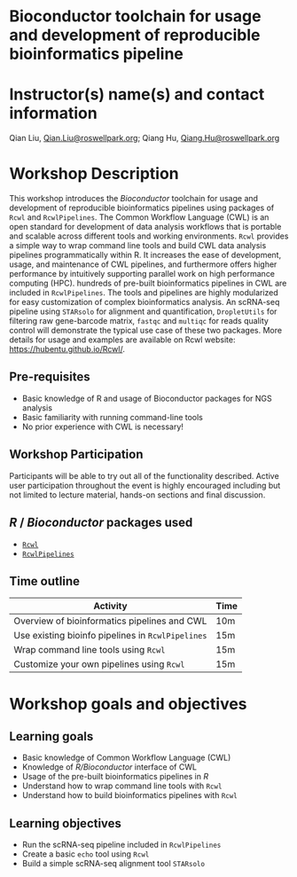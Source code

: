 # Bioconductor toolchain for usage and development of reproducible bioinformatics pipeline

# Instructor(s) name(s) and contact information
Qian Liu, Qian.Liu@roswellpark.org; 
Qiang Hu, Qiang.Hu@roswellpark.org

# Workshop Description
This workshop introduces the _Bioconductor_ toolchain for usage and development of reproducible bioinformatics pipelines using packages of `Rcwl` and `RcwlPipelines`. The Common Workflow Language (CWL) is an open standard for development of data analysis workflows that is portable and scalable across different tools and working environments. `Rcwl` provides a simple way to wrap command line tools and build CWL data analysis pipelines programmatically within R. It increases the ease of development, usage, and maintenance of CWL pipelines, and furthermore offers higher performance by intuitively supporting parallel work on high performance computing (HPC). hundreds of pre-built bioinformatics pipelines in CWL are included in `RcwlPipelines`. The tools and pipelines are highly modularized for easy customization of complex bioinformatics analysis. An scRNA-seq pipeline using `STARsolo` for alignment and quantification, `DropletUtils` for filtering raw gene-barcode matrix, `fastqc` and `multiqc` for reads quality control will demonstrate the typical use case of these two packages. More details for usage and examples are available on Rcwl website: https://hubentu.github.io/Rcwl/. 

## Pre-requisites
- Basic knowledge of R and usage of Bioconductor packages for NGS analysis
- Basic familiarity with running command-line tools
- No prior experience with CWL is necessary!

## Workshop Participation
Participants will be able to try out all of the functionality described. Active user participation throughout the event is highly encouraged including but not limited to lecture material, hands-on sections and final discussion. 

## _R_ / _Bioconductor_ packages used
* [`Rcwl`](https://bioconductor.org/packages/release/bioc/html/Rcwl.html)
* [`RcwlPipelines`](https://bioconductor.org/packages/release/bioc/html/RcwlPipelines.html)

## Time outline
| Activity                                          | Time |
|---------------------------------------------------|------|
| Overview of bioinformatics pipelines and CWL      | 10m  |
| Use existing bioinfo pipelines in `RcwlPipelines` | 15m  |
| Wrap command line tools using `Rcwl`              | 15m  |
| Customize your own pipelines using `Rcwl`         | 15m  |

# Workshop goals and objectives

## Learning goals
* Basic knowledge of Common Workflow Language (CWL)
* Knowledge of _R/Bioconductor_ interface of CWL 
* Usage of the pre-built bioinformatics pipelines in _R_
* Understand how to wrap command line tools with `Rcwl`
* Understand how to build bioinformatics pipelines with `Rcwl`

## Learning objectives
* Run the scRNA-seq pipeline included in `RcwlPipelines`
* Create a basic `echo` tool using `Rcwl`
* Build a simple scRNA-seq alignment tool `STARsolo`
